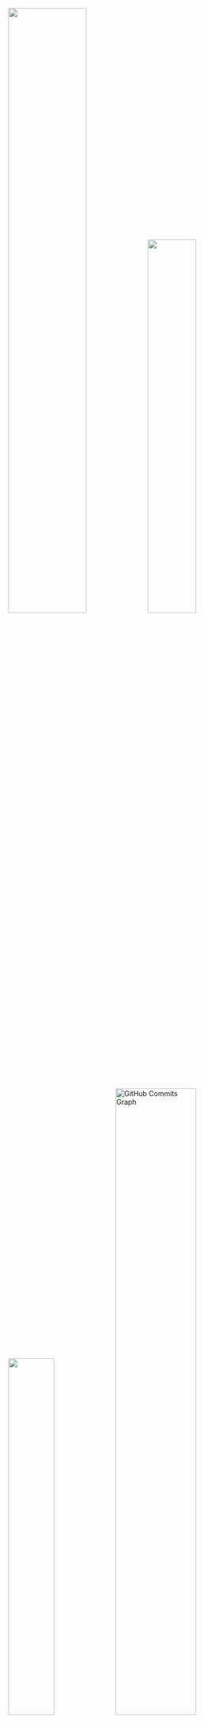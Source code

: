 <p align="left">
<a href="https://github.com/thedevnicolas">
<img width="56%" src="https://github-readme-stats.vercel.app/api?username=thedevnicolas&hide=contribs,prs&count_private=true&include_all_commits=true&show_icons=true&theme=dracula&icon_color=DAD3AF&hide_border=true&border_radius=15&bg_color=0d1117"/><img width="44%" src="http://github-readme-streak-stats.herokuapp.com?user=thedevnicolas&theme=dracula&hide_border=true&date_format=M%20j%5B%2C%20Y%5D&background=0D1117&sideNums=FFF"/>
 <img width="43%" src="https://github-readme-stats.vercel.app/api/top-langs?username=thedevnicolas&hide=c%23,scss&count_private=true&include_all_commits=true&show_icons=true&theme=dracula&icon_color=DAD3AF&layout=compact&hide_border=true&border_radius=15&bg_color=0d1117"/><img width="57%" src="https://activity-graph.herokuapp.com/graph?username=thedevnicolas&theme=dracula&icon_color=DAD3AF&hide_border=true&border_radius=15&bg_color=0d1117&point=FFF" alt="GitHub Commits Graph" /></a>
</p>

## about.me
<p align="justify">
Uma pequena introdução sobre mim: Sou um jovem nascido no sudeste do Brasil, cujo desejo é crescer profissionalmente e como pessoa, sou um grande entusiasta quando se trata de livros, músicas e arte, e muito fã de tecnologia e jogos.

No momento, estou estudando Desenvolvimento Web Front-End mas com vontade de trabalhar na área de Back-End também futuramente, quero poder ajudar nas soluções de problemas complexos com métodos simples.
</p>

 

## techs && skills
<p align="justify"><a href="https://github.com/thedevnicolas">
 <img alt="Javascript" src="https://img.shields.io/badge/javascript-%230d1117.svg?style=for-the-badge&logo=javascript"/>
 <img alt="HTML" src="https://img.shields.io/badge/html5-%230d1117.svg?style=for-the-badge&logo=html5"/>
 <img alt="CSS" src="https://img.shields.io/badge/css3-%230d1117.svg?style=for-the-badge&logo=css3&logoColor=1572B6"/>
</p>
 
## social && contact
<p align="justify">
<a href="https://www.linkedin.com/in/devnicolasoliveira/"><img src="https://img.shields.io/badge/linkedin-%230d1117.svg?style=for-the-badge&logo=linkedin&logoColor=0077B5"/></a>
<a href="mailto:nicolasoliveira3002@gmail.com"><img src="https://img.shields.io/badge/gmail-%230d1117.svg?style=for-the-badge&logo=gmail&logoColor=0077B5"/></a>
<a href="https://t.me/ironside_man"><img src="https://img.shields.io/badge/Telegram-%230d1117?style=for-the-badge&logo=telegram&logoColor=#E4405F"/></a>
</p>


